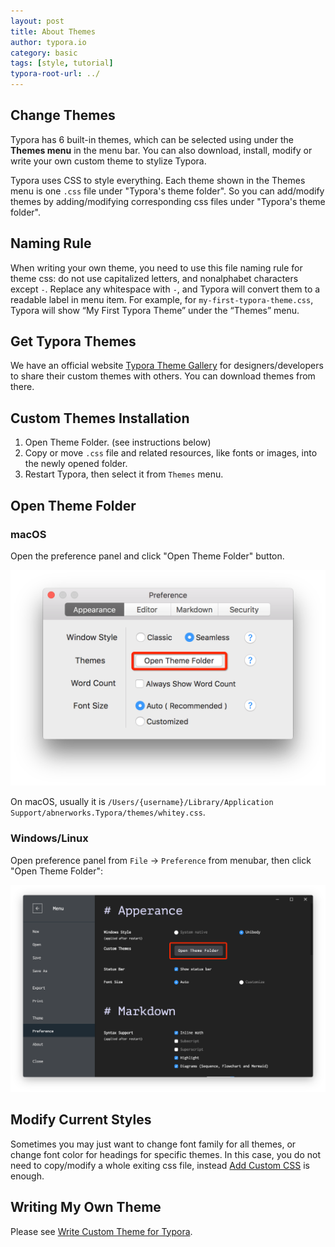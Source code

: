```yaml
---
layout: post
title: About Themes
author: typora.io
category: basic
tags: [style, tutorial]
typora-root-url: ../
---
```


## Change Themes

Typora has 6 built-in themes, which can be selected using under the **Themes menu** in the menu bar. You can also download, install, modify or write your own custom theme to stylize Typora.

Typora uses CSS to style everything. Each theme shown in the Themes menu is one `.css` file under "Typora's theme folder". So you can add/modify themes by adding/modifying corresponding css files under "Typora's theme folder".

## Naming Rule

When writing your own theme, you need to use this file naming rule for theme css: do not use capitalized letters, and nonalphabet characters except `-`. Replace any whitespace with `-`, and Typora will convert them to a readable label in menu item. For example, for `my-first-typora-theme.css`, Typora will show “My First Typora Theme” under the “Themes” menu.

## Get Typora Themes

We have an official website [Typora Theme Gallery](http://theme.typora.io) for designers/developers to share their custom themes with others. You can download themes from there.

## Custom Themes Installation

1. Open Theme Folder. (see instructions below)
2. Copy or move `.css` file and related resources, like fonts or images, into the newly opened folder.
3. Restart Typora, then select it from `Themes` menu.

## Open Theme Folder

### macOS

Open the preference panel and click "Open Theme Folder" button.

![typora-preference-mac](/media/about-themes/Snip20160921_1.png)

On macOS, usually it is `/Users/{username}/Library/Application Support/abnerworks.Typora/themes/whitey.css`.

### Windows/Linux

Open preference panel from `File` → `Preference` from menubar, then click "Open Theme Folder":

![typora-preference-electron](/media/about-themes/Snip20160921_2.png)

## Modify Current Styles

Sometimes you may just want to change font family for all themes, or change font color for headings for specific themes. In this case, you do not need to copy/modify a whole exiting css file, instead [Add Custom CSS](/Add-Custom-CSS/) is enough.

## Writing My Own Theme

Please see [Write Custom Theme for Typora](http://theme.typora.io/doc/Write-Custom-Theme/).
